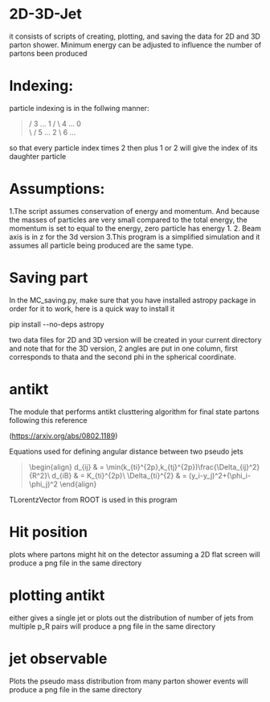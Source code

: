 # 2D-3D-Jet
it consists of scripts of creating, plotting, and saving the data for 2D and 3D parton shower.
Minimum energy can be adjusted to influence the number of partons been produced

# Indexing:
particle indexing is in the follwing manner:
  
>    / 3 ...
>   1
>  / \ 4 ...
> 0  
>  \ / 5 ...
>   2
>    \ 6 ...

so that every particle index times 2 then plus 1 or 2 will give the index of its daughter particle

# Assumptions:
1.The script assumes conservation of energy and momentum. And because the masses of particles are very small compared to the total energy, the momentum is set to equal to the energy, zero particle has energy 1.
2. Beam axis is in z for the 3d version
3.This program is a simplified simulation and it assumes all particle being produced are the same type.

# Saving part
In the MC_saving.py, make sure that you have installed astropy package in order for it to work, here is a quick way to install it

pip install --no-deps astropy

two data files for 2D and 3D version will be created in your current directory and note that for the 3D
version, 2 angles are put in one column, first corresponds to thata and the second phi in the spherical coordinate.

# antikt
The module that performs antikt clusttering algorithm for final state partons following this reference

(https://arxiv.org/abs/0802.1189)

Equations used for defining angular distance between two pseudo jets

>\begin{align}
>d_{ij} & = \min(k_{ti}^{2p},k_{tj}^{2p})\frac{\Delta_{ij}^2}{R^2}\\
>d_{iB} & = K_{ti}^{2p}\\
>\Delta_{ti}^{2} & = (y_i-y_j)^2+(\phi_i-\phi_j)^2
>\end{align}

TLorentzVector from ROOT is used in this program

# Hit position
plots where partons might hit on the detector assuming a 2D flat screen
will produce a png file in the same directory 

# plotting antikt
either gives a single jet or plots out the distribution of number of jets from multiple p_R pairs
will produce a png file in the same directory 

# jet observable
Plots the pseudo mass distribution from many parton shower events
will produce a png file in the same directory 
